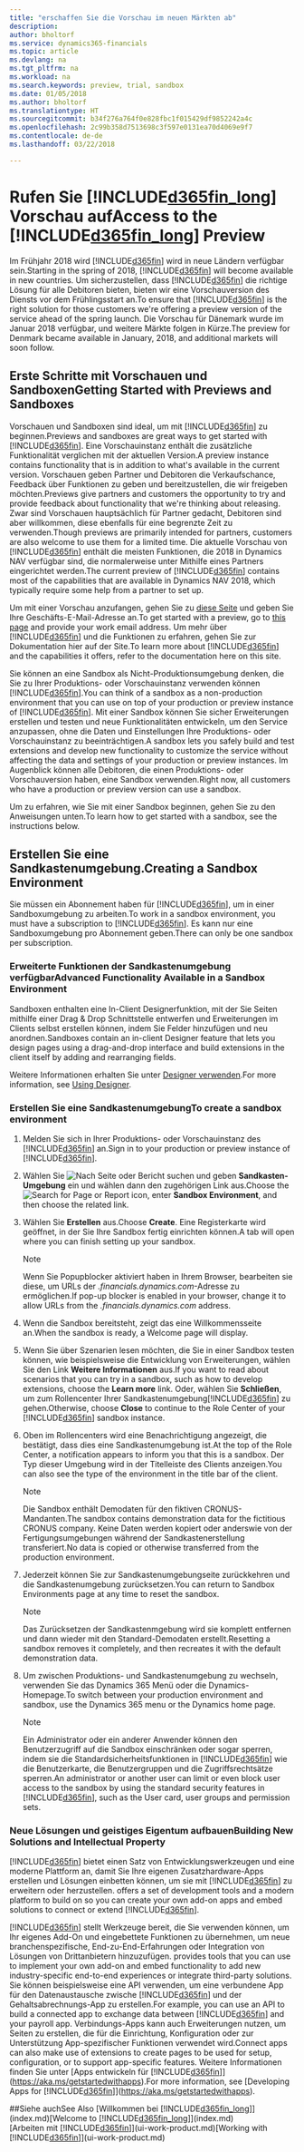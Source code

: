```yaml
---
title: "erschaffen Sie die Vorschau im neuen Märkten ab"
description: 
author: bholtorf
ms.service: dynamics365-financials
ms.topic: article
ms.devlang: na
ms.tgt_pltfrm: na
ms.workload: na
ms.search.keywords: preview, trial, sandbox
ms.date: 01/05/2018
ms.author: bholtorf
ms.translationtype: HT
ms.sourcegitcommit: b34f276a764f0e828fbc1f015429df9852242a4c
ms.openlocfilehash: 2c99b358d7513698c3f597e0131ea70d4069e9f7
ms.contentlocale: de-de
ms.lasthandoff: 03/22/2018

---
```

# <a name="access-to-the-included365finlongincludesd365finlongmdmd-preview"></a><span data-ttu-id="5c15a-102">Rufen Sie [!INCLUDE[d365fin_long](includes/d365fin_long_md.md)] Vorschau auf</span><span class="sxs-lookup"><span data-stu-id="5c15a-102">Access to the [!INCLUDE[d365fin_long](includes/d365fin_long_md.md)] Preview</span></span>
<span data-ttu-id="5c15a-103">Im Frühjahr 2018 wird [!INCLUDE[d365fin](includes/d365fin_md.md)] wird in neue Ländern verfügbar sein.</span><span class="sxs-lookup"><span data-stu-id="5c15a-103">Starting in the spring of 2018, [!INCLUDE[d365fin](includes/d365fin_md.md)] will become available in new countries.</span></span> <span data-ttu-id="5c15a-104">Um sicherzustellen, dass [!INCLUDE[d365fin](includes/d365fin_md.md)] die richtige Lösung für alle Debitoren bieten, bieten wir eine  Vorschauversion des Diensts vor dem Frühlingsstart an.</span><span class="sxs-lookup"><span data-stu-id="5c15a-104">To ensure that [!INCLUDE[d365fin](includes/d365fin_md.md)] is the right solution for those customers we're offering a preview version of the service ahead of the spring launch.</span></span> <span data-ttu-id="5c15a-105">Die Vorschau für Dänemark wurde im Januar 2018 verfügbar, und weitere Märkte folgen in Kürze.</span><span class="sxs-lookup"><span data-stu-id="5c15a-105">The preview for Denmark became available in January, 2018, and additional markets will soon follow.</span></span>  

## <a name="getting-started-with-previews-and-sandboxes"></a><span data-ttu-id="5c15a-106">Erste Schritte mit Vorschauen und Sandboxen</span><span class="sxs-lookup"><span data-stu-id="5c15a-106">Getting Started with Previews and Sandboxes</span></span> 
<span data-ttu-id="5c15a-107">Vorschauen und Sandboxen sind ideal, um mit [!INCLUDE[d365fin](includes/d365fin_md.md)] zu beginnen.</span><span class="sxs-lookup"><span data-stu-id="5c15a-107">Previews and sandboxes are great ways to get started with [!INCLUDE[d365fin](includes/d365fin_md.md)].</span></span> <span data-ttu-id="5c15a-108">Eine Vorschauinstanz enthält die zusätzliche Funktionalität verglichen mit der aktuellen Version.</span><span class="sxs-lookup"><span data-stu-id="5c15a-108">A preview instance contains functionality that is in addition to what's available in the current version.</span></span> <span data-ttu-id="5c15a-109">Vorschauen geben Partner und Debitoren die Verkaufschance, Feedback über Funktionen zu geben und bereitzustellen, die wir freigeben möchten.</span><span class="sxs-lookup"><span data-stu-id="5c15a-109">Previews give partners and customers the opportunity to try and provide feedback about functionality that we're thinking about releasing.</span></span> <span data-ttu-id="5c15a-110">Zwar sind Vorschauen hauptsächlich für Partner gedacht, Debitoren sind aber willkommen, diese ebenfalls für eine begrenzte Zeit zu verwenden.</span><span class="sxs-lookup"><span data-stu-id="5c15a-110">Though previews are primarily intended for partners, customers are also welcome to use them for a limited time.</span></span> <span data-ttu-id="5c15a-111">Die aktuelle Vorschau von [!INCLUDE[d365fin](includes/d365fin_md.md)] enthält die meisten Funktionen, die 2018 in Dynamics NAV verfügbar sind, die normalerweise unter Mithilfe eines Partners eingerichtet werden.</span><span class="sxs-lookup"><span data-stu-id="5c15a-111">The current preview of [!INCLUDE[d365fin](includes/d365fin_md.md)] contains most of the capabilities that are available in Dynamics NAV 2018, which typically require some help from a partner to set up.</span></span> 

<span data-ttu-id="5c15a-112">Um mit einer Vorschau anzufangen, gehen Sie zu [diese Seite](https://go.microsoft.com/fwlink/?linkid=866045) und geben Sie Ihre Geschäfts-E-Mail-Adresse an.</span><span class="sxs-lookup"><span data-stu-id="5c15a-112">To get started with a preview, go to [this page](https://go.microsoft.com/fwlink/?linkid=866045) and provide your work email address.</span></span> <span data-ttu-id="5c15a-113">Um mehr über [!INCLUDE[d365fin](includes/d365fin_md.md)] und die Funktionen zu erfahren, gehen Sie zur Dokumentation hier auf der Site.</span><span class="sxs-lookup"><span data-stu-id="5c15a-113">To learn more about [!INCLUDE[d365fin](includes/d365fin_md.md)] and the capabilities it offers, refer to the documentation here on this site.</span></span>

<span data-ttu-id="5c15a-114">Sie können an eine Sandbox als Nicht-Produktionsumgebung denken, die Sie zu Ihrer Produktions- oder Vorschauinstanz verwenden können [!INCLUDE[d365fin](includes/d365fin_md.md)].</span><span class="sxs-lookup"><span data-stu-id="5c15a-114">You can think of a sandbox as a non-production environment that you can use on top of your production or preview instance of [!INCLUDE[d365fin](includes/d365fin_md.md)].</span></span> <span data-ttu-id="5c15a-115">Mit einer Sandbox können Sie sicher Erweiterungen erstellen und testen und neue Funktionalitäten entwickeln, um den Service anzupassen, ohne die Daten und Einstellungen Ihre Produktions- oder Vorschauinstanz zu beeinträchtigen.</span><span class="sxs-lookup"><span data-stu-id="5c15a-115">A sandbox lets you safely build and test extensions and develop new functionality to customize the service without affecting the data and settings of your production or preview instances.</span></span> <span data-ttu-id="5c15a-116">Im Augenblick können alle Debitoren, die einen Produktions- oder Vorschauversion haben, eine Sandbox verwenden.</span><span class="sxs-lookup"><span data-stu-id="5c15a-116">Right now, all customers who have a production or preview version can use a sandbox.</span></span> 

<span data-ttu-id="5c15a-117">Um zu erfahren, wie Sie mit einer Sandbox beginnen, gehen Sie zu den Anweisungen unten.</span><span class="sxs-lookup"><span data-stu-id="5c15a-117">To learn how to get started with a sandbox, see the instructions below.</span></span>

## <a name="creating-a-sandbox-environment"></a><span data-ttu-id="5c15a-118">Erstellen Sie eine Sandkastenumgebung.</span><span class="sxs-lookup"><span data-stu-id="5c15a-118">Creating a Sandbox Environment</span></span>
<span data-ttu-id="5c15a-119">Sie müssen ein Abonnement haben für [!INCLUDE[d365fin](includes/d365fin_md.md)], um in einer Sandboxumgebung zu arbeiten.</span><span class="sxs-lookup"><span data-stu-id="5c15a-119">To work in a sandbox environment, you must have a subscription to [!INCLUDE[d365fin](includes/d365fin_md.md)].</span></span> <span data-ttu-id="5c15a-120">Es kann nur eine Sandboxumgebung pro Abonnement geben.</span><span class="sxs-lookup"><span data-stu-id="5c15a-120">There can only be one sandbox per subscription.</span></span>

### <a name="advanced-functionality-available-in-a-sandbox-environment"></a><span data-ttu-id="5c15a-121">Erweiterte Funktionen der Sandkastenumgebung verfügbar</span><span class="sxs-lookup"><span data-stu-id="5c15a-121">Advanced Functionality Available in a Sandbox Environment</span></span>
<span data-ttu-id="5c15a-122">Sandboxen enthalten eine In-Client Designerfunktion, mit der Sie Seiten mithilfe einer Drag & Drop Schnittstelle entwerfen und Erweiterungen im Clients selbst erstellen können, indem Sie Felder hinzufügen und neu anordnen.</span><span class="sxs-lookup"><span data-stu-id="5c15a-122">Sandboxes contain an in-client Designer feature that lets you design pages using a drag-and-drop interface and build extensions in the client itself by adding and rearranging fields.</span></span>

<span data-ttu-id="5c15a-123">Weitere Informationen erhalten Sie unter [Designer verwenden](https://docs.microsoft.com/en-us/dynamics-nav/developer/devenv-inclient-designer).</span><span class="sxs-lookup"><span data-stu-id="5c15a-123">For more information, see [Using Designer](https://docs.microsoft.com/en-us/dynamics-nav/developer/devenv-inclient-designer).</span></span>

### <a name="to-create-a-sandbox-environment"></a><span data-ttu-id="5c15a-124">Erstellen Sie eine Sandkastenumgebung</span><span class="sxs-lookup"><span data-stu-id="5c15a-124">To create a sandbox environment</span></span>
1.  <span data-ttu-id="5c15a-125">Melden Sie sich in Ihrer Produktions- oder Vorschauinstanz des [!INCLUDE[d365fin](includes/d365fin_md.md)] an.</span><span class="sxs-lookup"><span data-stu-id="5c15a-125">Sign in to your production or preview instance of [!INCLUDE[d365fin](includes/d365fin_md.md)].</span></span>  
2.  <span data-ttu-id="5c15a-126">Wählen Sie ![Nach Seite oder Bericht suchen](media/ui-search/search_small.png "Nach Seiten- oder Berichtsymbol suchen") und geben **Sandkasten-Umgebung** ein und wählen dann den zugehörigen Link aus.</span><span class="sxs-lookup"><span data-stu-id="5c15a-126">Choose the ![Search for Page or Report](media/ui-search/search_small.png "Search for Page or Report icon") icon, enter **Sandbox Environment**, and then choose the related link.</span></span>
3.  <span data-ttu-id="5c15a-127">Wählen Sie **Erstellen** aus.</span><span class="sxs-lookup"><span data-stu-id="5c15a-127">Choose **Create**.</span></span> <span data-ttu-id="5c15a-128">Eine Registerkarte wird geöffnet, in der Sie Ihre Sandbox fertig einrichten können.</span><span class="sxs-lookup"><span data-stu-id="5c15a-128">A tab will open where you can finish setting up your sandbox.</span></span>
  
    > [!Note]
    > <span data-ttu-id="5c15a-129">Wenn Sie Popupblocker aktiviert haben in Ihrem Browser, bearbeiten sie diese, um URLs der *.financials.dynamics.com*-Adresse zu ermöglichen.</span><span class="sxs-lookup"><span data-stu-id="5c15a-129">If pop-up blocker is enabled in your browser, change it to allow URLs from the *.financials.dynamics.com* address.</span></span>  
  
4.  <span data-ttu-id="5c15a-130">Wenn die Sandbox bereitsteht, zeigt das eine Willkommensseite an.</span><span class="sxs-lookup"><span data-stu-id="5c15a-130">When the sandbox is ready, a Welcome page will display.</span></span>  
5.  <span data-ttu-id="5c15a-131">Wenn Sie über Szenarien lesen möchten, die Sie in einer Sandbox testen können, wie beispielsweise die Entwicklung von Erweiterungen, wählen Sie den Link **Weitere Informationen** aus.</span><span class="sxs-lookup"><span data-stu-id="5c15a-131">If you want to read about scenarios that you can try in a sandbox, such as how to develop extensions, choose the **Learn more** link.</span></span> <span data-ttu-id="5c15a-132">Oder, wählen Sie **Schließen**, um zum Rollencenter Ihrer Sandkastenumgebung[!INCLUDE[d365fin](includes/d365fin_md.md)] zu gehen.</span><span class="sxs-lookup"><span data-stu-id="5c15a-132">Otherwise, choose **Close** to continue to the Role Center of your [!INCLUDE[d365fin](includes/d365fin_md.md)] sandbox instance.</span></span>  
6.  <span data-ttu-id="5c15a-133">Oben im Rollencenters wird eine Benachrichtigung angezeigt, die bestätigt, dass dies eine Sandkastenumgebung ist.</span><span class="sxs-lookup"><span data-stu-id="5c15a-133">At the top of the Role Center, a notification appears to inform you that this is a sandbox.</span></span> <span data-ttu-id="5c15a-134">Der Typ dieser Umgebung wird in der Titelleiste des Clients anzeigen.</span><span class="sxs-lookup"><span data-stu-id="5c15a-134">You can also see the type of the environment in the title bar of the client.</span></span>
  
    > [!Note]
    > <span data-ttu-id="5c15a-135">Die Sandbox enthält Demodaten für den fiktiven CRONUS-Mandanten.</span><span class="sxs-lookup"><span data-stu-id="5c15a-135">The sandbox contains demonstration data for the fictitious CRONUS company.</span></span> <span data-ttu-id="5c15a-136">Keine Daten werden kopiert oder anderswie von der Fertigungsumgebungen während der Sandkastenerstellung transferiert.</span><span class="sxs-lookup"><span data-stu-id="5c15a-136">No data is copied or otherwise transferred from the production environment.</span></span>  
  
7.  <span data-ttu-id="5c15a-137">Jederzeit können Sie zur Sandkastenumgebungseite zurückkehren und die Sandkastenumgebung zurücksetzen.</span><span class="sxs-lookup"><span data-stu-id="5c15a-137">You can return to Sandbox Environments page at any time to reset the sandbox.</span></span>
  
    > [!Note]
    > <span data-ttu-id="5c15a-138">Das Zurücksetzen der Sandkastenmgebung wird sie komplett entfernen und dann wieder mit den Standard-Demodaten erstellt.</span><span class="sxs-lookup"><span data-stu-id="5c15a-138">Resetting a sandbox removes it completely, and then recreates it with the default demonstration data.</span></span>  
  
8.  <span data-ttu-id="5c15a-139">Um zwischen Produktions- und Sandkastenumgebung zu wechseln, verwenden Sie das Dynamics 365 Menü oder die Dynamics-Homepage.</span><span class="sxs-lookup"><span data-stu-id="5c15a-139">To switch between your production environment and sandbox, use the Dynamics 365 menu or the Dynamics home page.</span></span>
  
    > [!Note]
    > <span data-ttu-id="5c15a-140">Ein Administrator oder ein anderer Anwender können den Benutzerzugriff auf die Sandbox einschränken oder sogar sperren, indem sie die Standardsicherheitsfunktionen in [!INCLUDE[d365fin](includes/d365fin_md.md)] wie die Benutzerkarte, die Benutzergruppen und die Zugriffsrechtsätze sperren.</span><span class="sxs-lookup"><span data-stu-id="5c15a-140">An administrator or another user can limit or even block user access to the sandbox by using the standard security features in [!INCLUDE[d365fin](includes/d365fin_md.md)], such as the User card, user groups and permission sets.</span></span>  
  
### <a name="building-new-solutions-and-intellectual-property"></a><span data-ttu-id="5c15a-141">Neue Lösungen und geistiges Eigentum aufbauen</span><span class="sxs-lookup"><span data-stu-id="5c15a-141">Building New Solutions and Intellectual Property</span></span>
[!INCLUDE[d365fin](includes/d365fin_md.md)]<span data-ttu-id="5c15a-142"> bietet einen Satz von Entwicklungswerkzeugen und eine moderne Plattform an, damit Sie Ihre eigenen Zusatzhardware-Apps erstellen und Lösungen einbetten können, um sie mit [!INCLUDE[d365fin](includes/d365fin_md.md)] zu erweitern oder herzustellen.</span><span class="sxs-lookup"><span data-stu-id="5c15a-142"> offers a set of development tools and a modern platform to build on so you can create your own add-on apps and embed solutions to connect or extend [!INCLUDE[d365fin](includes/d365fin_md.md)].</span></span>

[!INCLUDE[d365fin](includes/d365fin_md.md)]<span data-ttu-id="5c15a-143"> stellt Werkzeuge bereit, die Sie verwenden können, um Ihr eigenes Add-On und eingebettete Funktionen zu übernehmen, um neue branchenspezifische, End-zu-End-Erfahrungen oder Integration von Lösungen von Drittanbietern hinzuzufügen.</span><span class="sxs-lookup"><span data-stu-id="5c15a-143"> provides tools that you can use to implement your own add-on and embed functionality to add new industry-specific end-to-end experiences or integrate third-party solutions.</span></span> <span data-ttu-id="5c15a-144">Sie können beispielsweise eine API verwenden, um eine verbundene App für den Datenaustausche zwische [!INCLUDE[d365fin](includes/d365fin_md.md)] und der Gehaltsabrechnungs-App zu erstellen.</span><span class="sxs-lookup"><span data-stu-id="5c15a-144">For example, you can use an API to build a connected app to exchange data between [!INCLUDE[d365fin](includes/d365fin_md.md)] and your payroll app.</span></span> <span data-ttu-id="5c15a-145">Verbindungs-Apps kann auch Erweiterungen nutzen, um Seiten zu erstellen, die für die Einrichtung, Konfiguration oder zur Unterstützung App-spezifischer Funktionen verwendet wird.</span><span class="sxs-lookup"><span data-stu-id="5c15a-145">Connect apps can also make use of extensions to create pages to be used for setup, configuration, or to support app-specific features.</span></span> <span data-ttu-id="5c15a-146">Weitere Informationen finden Sie unter [Apps entwickeln für [!INCLUDE[d365fin](includes/d365fin_md.md)]](https://aka.ms/getstartedwithapps).</span><span class="sxs-lookup"><span data-stu-id="5c15a-146">For more information, see [Developing Apps for [!INCLUDE[d365fin](includes/d365fin_md.md)]](https://aka.ms/getstartedwithapps).</span></span>

##<a name="see-also"></a><span data-ttu-id="5c15a-147">Siehe auch</span><span class="sxs-lookup"><span data-stu-id="5c15a-147">See Also</span></span>
<span data-ttu-id="5c15a-148">[Willkommen bei [!INCLUDE[d365fin_long](includes/d365fin_long_md.md)]](index.md)</span><span class="sxs-lookup"><span data-stu-id="5c15a-148">[Welcome to [!INCLUDE[d365fin_long](includes/d365fin_long_md.md)]](index.md)</span></span>  
<span data-ttu-id="5c15a-149">[Arbeiten mit [!INCLUDE[d365fin](includes/d365fin_md.md)]](ui-work-product.md)</span><span class="sxs-lookup"><span data-stu-id="5c15a-149">[Working with [!INCLUDE[d365fin](includes/d365fin_md.md)]](ui-work-product.md)</span></span>  
